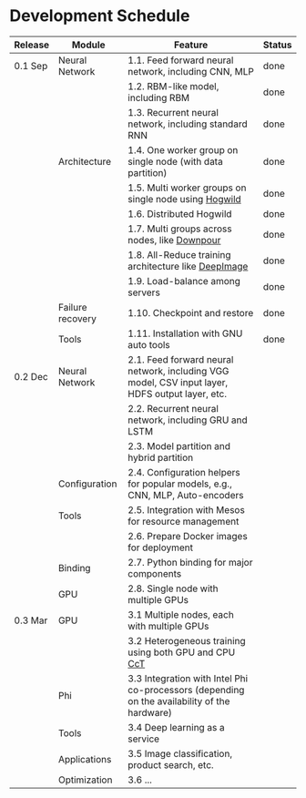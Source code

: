 
# Development Schedule

| Release | Module| Feature | Status |
|---------|---------|-------------|--------|
| 0.1 Sep     | Neural Network |1.1. Feed forward neural network, including CNN, MLP | done|
|         |          |1.2. RBM-like model, including RBM | done|
|         |                |1.3. Recurrent neural network, including standard RNN | done|
|         | Architecture   |1.4. One worker group on single node (with data partition)| done|
|         |                |1.5. Multi worker groups on single node using [Hogwild](http://www.eecs.berkeley.edu/~brecht/papers/hogwildTR.pdf)|done|
|         |                |1.6. Distributed Hogwild|done|
|         |                |1.7. Multi groups across nodes, like [Downpour](http://papers.nips.cc/paper/4687-large-scale-distributed-deep-networks)|done|
|         |                |1.8. All-Reduce training architecture like [DeepImage](http://arxiv.org/abs/1501.02876)|done|
|         |                |1.9. Load-balance among servers | done|
|         | Failure recovery|1.10. Checkpoint and restore |done|
|         | Tools|1.11. Installation with GNU auto tools| done|
|0.2 Dec | Neural Network |2.1. Feed forward neural network, including VGG model, CSV input layer, HDFS output layer, etc.||
|         |                |2.2. Recurrent neural network, including GRU and LSTM| |
|         | |2.3. Model partition and hybrid partition||
|         | Configuration   |2.4. Configuration helpers for popular models, e.g., CNN, MLP, Auto-encoders||
|         | Tools |2.5. Integration with Mesos for resource management||
|         |               |2.6. Prepare Docker images for deployment||
|         | Binding        |2.7. Python binding for major components ||
|         | GPU            |2.8. Single node with multiple GPUs ||
|0.3 Mar | GPU | 3.1 Multiple nodes, each with multiple GPUs||
|        |     | 3.2 Heterogeneous training using both GPU and CPU [CcT](http://arxiv.org/abs/1504.04343)||
|        | Phi | 3.3 Integration with Intel Phi co-processors (depending on the availability of the hardware)||
|         | Tools| 3.4 Deep learning as a service ||
|         | Applications | 3.5 Image classification, product search, etc.||
|         | Optimization | 3.6 ... ||

